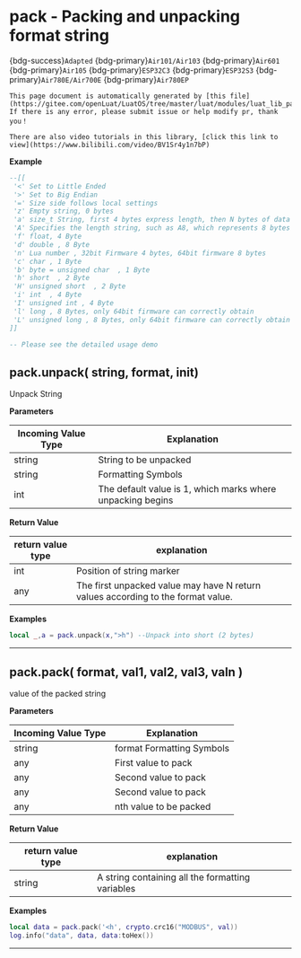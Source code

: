 # pack - Packing and unpacking format string

{bdg-success}`Adapted` {bdg-primary}`Air101/Air103` {bdg-primary}`Air601` {bdg-primary}`Air105` {bdg-primary}`ESP32C3` {bdg-primary}`ESP32S3` {bdg-primary}`Air780E/Air700E` {bdg-primary}`Air780EP`

```{note}
This page document is automatically generated by [this file](https://gitee.com/openLuat/LuatOS/tree/master/luat/modules/luat_lib_pack.c). If there is any error, please submit issue or help modify pr, thank you！
```

```{tip}
There are also video tutorials in this library, [click this link to view](https://www.bilibili.com/video/BV1Sr4y1n7bP)
```

**Example**

```lua
--[[
 '<' Set to Little Ended 
 '>' Set to Big Endian 
 '=' Size side follows local settings 
 'z' Empty string, 0 bytes
 'a' size_t String, first 4 bytes express length, then N bytes of data
 'A' Specifies the length string, such as A8, which represents 8 bytes of data.
 'f' float, 4 Byte
 'd' double , 8 Byte
 'n' Lua number , 32bit Firmware 4 bytes, 64bit firmware 8 bytes
 'c' char , 1 Byte
 'b' byte = unsigned char  , 1 Byte
 'h' short  , 2 Byte
 'H' unsigned short  , 2 Byte
 'i' int  , 4 Byte
 'I' unsigned int , 4 Byte
 'l' long , 8 Bytes, only 64bit firmware can correctly obtain
 'L' unsigned long , 8 Bytes, only 64bit firmware can correctly obtain
]]

-- Please see the detailed usage demo

```

## pack.unpack( string, format, init)



Unpack String

**Parameters**

|Incoming Value Type | Explanation|
|-|-|
|string|String to be unpacked|
|string|Formatting Symbols|
|int|The default value is 1, which marks where unpacking begins|

**Return Value**

|return value type | explanation|
|-|-|
|int|Position of string marker|
|any|The first unpacked value may have N return values according to the format value.|

**Examples**

```lua
local _,a = pack.unpack(x,">h") --Unpack into short (2 bytes)

```

---

## pack.pack( format, val1, val2, val3, valn )



value of the packed string

**Parameters**

|Incoming Value Type | Explanation|
|-|-|
|string|format Formatting Symbols|
|any|First value to pack|
|any|Second value to pack|
|any|Second value to pack|
|any|nth value to be packed|

**Return Value**

|return value type | explanation|
|-|-|
|string|A string containing all the formatting variables|

**Examples**

```lua
local data = pack.pack('<h', crypto.crc16("MODBUS", val))
log.info("data", data, data:toHex())

```

---

